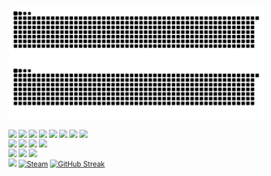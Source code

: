 ![github contribution grid snake animation](https://raw.githubusercontent.com/don-cryptus/don-cryptus/output/github-contribution-grid-snake-dark.svg#gh-dark-mode-only)![github contribution grid snake animation](https://raw.githubusercontent.com/don-cryptus/don-cryptus/output/github-contribution-grid-snake.svg#gh-light-mode-only)
<br>
<br>
<img src="https://img.shields.io/badge/-LUA-00007C?style=flat&logo=lua&logoColor=white"/>
<img src="https://img.shields.io/badge/-SQL-F29111?style=flat&logo=MySQL&logoColor=white"/>
<img src="https://img.shields.io/badge/-JavaScript-F7DF1E?style=flat&logo=JavaScript&logoColor=black"/>
<img src="https://img.shields.io/badge/-jQuery-0865a6?style=flat&logo=jquery&logoColor=white"/>
<img src="https://img.shields.io/badge/-Node.js-026E00?style=flat&logo=nodedotjs&logoColor=white"/>
<img src="https://img.shields.io/badge/-NPM-CB3837?style=flat&logo=NPM&logoColor=white"/>
<img src="https://img.shields.io/badge/-HTML5-E34F26?style=flat&logo=HTML5&logoColor=white"/>
<img src="https://img.shields.io/badge/-CSS3-1572B6?style=flat&logo=CSS3&logoColor=white"/>
<br>
<img src="https://img.shields.io/badge/-Visual%20Studio%20Code%20Insiders-22b59d?style=flat&logo=Visual%20Studio%20Code&logoColor=white"/>
<img src="https://img.shields.io/badge/-Github-181717?style=flat&logo=GitHub&logoColor=white"/>
<img src="https://img.shields.io/badge/-Git-F44D27?style=flat&logo=Git&logoColor=white"/>
<img src="https://img.shields.io/badge/-FiveM-F17F34?style=flat&logo=fivem&logoColor=white"/>
<br>
<img src="https://img.shields.io/badge/-Windows-0078D6?style=flat&logo=Windows&logoColor=white"/>
<img src="https://img.shields.io/badge/-Arch%20Linux-1793D1?style=flat&logo=Arch%20Linux&logoColor=white"/>
<img src="https://img.shields.io/badge/-Android-3DDC84?style=flat&logo=Android&logoColor=white"/>
<br>
<img src="https://img.shields.io/badge/-Discord%20%28demozz%239445%29-5865F2?style=flat&logo=discord&logoColor=white"/>
[![Steam](https://img.shields.io/badge/-Steam%20%28Click%29-000000?style=flat&logo=Steam&logoColor=white)](https://steamcommunity.com/id/demozzsecacc/)
[![GitHub Streak](http://github-readme-streak-stats.herokuapp.com?user=demozzik&theme=cobalt)](https://git.io/streak-stats)
